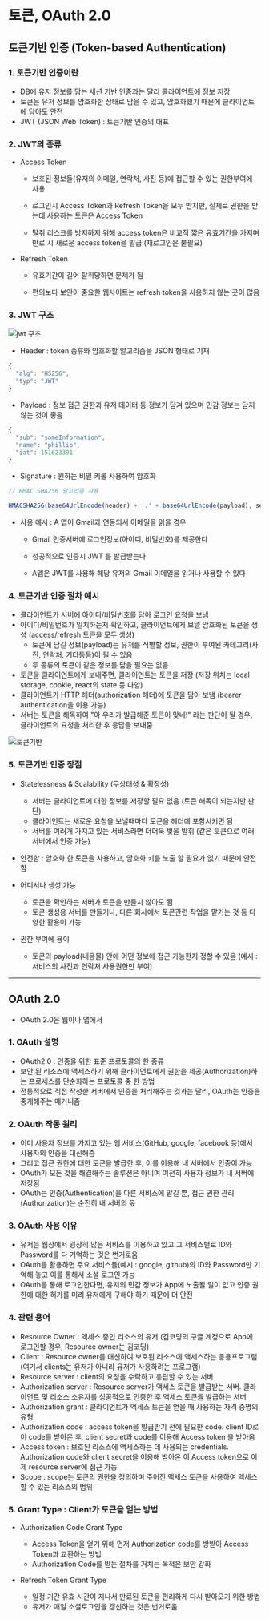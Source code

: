 # 토큰, OAuth 2.0

## 토큰기반 인증 (Token-based Authentication)

### 1. 토큰기반 인증이란
- DB에 유저 정보를 담는 세션 기반 인증과는 달리 클라이언트에 정보 저장
- 토큰은 유저 정보를 암호화한 상태로 담을 수 있고, 암호화했기 때문에 클라이언트에 담아도 안전
- JWT (JSON Web Token) : 토큰기반 인증의 대표

### 2. JWT의 종류
- Access Token
  - 보호된 정보들(유저의 이메일, 연락처, 사진 등)에 접근할 수 있는 권한부여에 사용

  - 로그인시 Access Token과 Refresh Token을 모두 받지만, 실제로 권한을 받는데 사용하는 토큰은 Access Token

  - 탈취 리스크를 방지하지 위해 access token은 비교적 짧은 유효기간을 가지며 만료 시 새로운 access token을 발급 (재로그인은 불필요)

- Refresh Token
  - 유효기간이 길어 탈취당하면 문제가 됨

  - 편의보다 보안이 중요한 웹사이트는 refresh token을 사용하지 않는 곳이 많음

### 3. JWT 구조

![jwt 구조](https://user-images.githubusercontent.com/80403988/127943975-2e3774d0-ec8e-43a3-b4f4-e658ce6694e9.png)

- Header : token 종류와 암호화할 알고리즘을 JSON 형태로 기재
```js
{
  "alg": "HS256",
  "typ": "JWT"
}
```

- Payload : 정보 접근 권한과 유저 데이터 등 정보가 담겨 있으며 민감 정보는 담지 않는 것이 좋음
```js
{
  "sub": "someInformation",
  "name": "phillip",
  "iat": 151623391
}
```

- Signature : 원하는 비밀 키롤 사용하여 암호화
```js
// HMAC SHA256 알고리즘 사용

HMACSHA256(base64UrlEncode(header) + '.' + base64UrlEncode(payload), secret);
```

- 사용 예시 : A 앱이 Gmail과 연동되서 이메일을 읽을 경우
  - Gmail 인증서버에 로그인정보(아이디, 비밀번호)를 제공한다

  - 성공적으로 인증시 JWT 를 발급받는다

  - A앱은 JWT를 사용해 해당 유저의 Gmail 이메일을 읽거나 사용할 수 있다

### 4. 토큰기반 인증 절차 예시

- 클라이언트가 서버에 아이디/비밀번호를 담아 로그인 요청을 보냄
- 아이디/비밀번호가 일치하는지 확인하고, 클라이언트에게 보낼 암호화된 토큰을 생성 (access/refresh 토큰을 모두 생성)
  - 토큰에 담길 정보(payload)는 유저를 식별할 정보, 권한이 부여된 카테고리(사진, 연락처, 기타등등)이 될 수 있음
  - 두 종류의 토큰이 같은 정보를 담을 필요는 없음
- 토큰을 클라이언트에게 보내주면, 클라이언트는 토큰을 저장 (저장 위치는 local storage, cookie, react의 state 등 다양)
- 클라이언트가 HTTP 헤더(authorization 헤더)에 토큰을 담아 보냄 (bearer authentication을 이용 가능)
- 서버는 토큰을 해독하여 "아 우리가 발급해준 토큰이 맞네!" 라는 판단이 될 경우, 클라이언트의 요청을 처리한 후 응답을 보내줌

![토큰기반](https://user-images.githubusercontent.com/80403988/127944011-614a9d2c-751e-4a19-9cd3-c6534b60bbd0.jpeg)

### 5. 토큰기반 인증 장점
- Statelessness & Scalability (무상태성 & 확장성)
  - 서버는 클라이언트에 대한 정보를 저장할 필요 없음 (토큰 해독이 되는지만 판단)
  - 클라이언트는 새로운 요청을 보낼때마다 토큰을 헤더에 포함시키면 됨
  - 서버를 여러개 가지고 있는 서비스라면 더더욱 빛을 발휘 (같은 토큰으로 여러 서버에서 인증 가능)

- 안전함 : 암호화 한 토큰을 사용하고, 암호화 키를 노출 할 필요가 없기 때문에 안전함

- 어디서나 생성 가능
  - 토큰을 확인하는 서버가 토큰을 만들지 않아도 됨
  - 토큰 생성용 서버를 만들거나, 다른 회사에서 토큰관련 작업을 맡기는 것 등 다양한 활용이 가능

- 권한 부여에 용이
  - 토큰의 payload(내용물) 안에 어떤 정보에 접근 가능한지 정할 수 있음 (예시 : 서비스의 사진과 연락처 사용권한만 부여)

***

## OAuth 2.0
-  OAuth 2.0은 웹이나 앱에서 

### 1. OAuth 설명
- OAuth2.0 : 인증을 위한 표준 프로토콜의 한 종류
- 보안 된 리소스에 액세스하기 위해 클라이언트에게 권한을 제공(Authorization)하는 프로세스를 단순화하는 프로토콜 중 한 방법
- 전통적으로 직접 작성한 서버에서 인증을 처리해주는 것과는 달리, OAuth는 인증을 중개해주는 메커니즘

### 2. OAuth 작동 원리
- 이미 사용자 정보를 가지고 있는 웹 서비스(GitHub, google, facebook 등)에서 사용자의 인증을 대신해줌
- 그리고 접근 권한에 대한 토큰을 발급한 후, 이를 이용해 내 서버에서 인증이 가능
- OAuth가 모든 것을 해결해주는 솔루션은 아니며 여전히 사용자 정보가 내 서버에 저장됨 
- OAuth는 인증(Authentication)을 다른 서비스에 맡길 뿐, 접근 권한 관리(Authorization)는 순전히 내 서버의 몫

### 3. OAuth 사용 이유
- 유저는 웹상에서 굉장히 많은 서비스를 이용하고 있고 그 서비스별로 ID와 Password를 다 기억하는 것은 번거로움
- OAuth를 활용하면 주요 서비스들(예시 : google, github)의 ID와 Password만 기억해 놓고 이를 통해서 소셜 로그인 가능
- OAuth를 통해 로그인한다면, 유저의 민감 정보가 App에 노출될 일이 없고 인증 권한에 대한 허가를 미리 유저에게 구해야 하기 때문에 더 안전

### 4. 관련 용어
- Resource Owner : 액세스 중인 리소스의 유저 (김코딩의 구글 계정으로 App에 로그인할 경우, Resource owner는 김코딩)
- Client : Resource owner를 대신하여 보호된 리소스에 액세스하는 응용프로그램  (여기서 clients는 유저가 아니라 유저가 사용하려는 프로그램)
- Resource server : client의 요청을 수락하고 응답할 수 있는 서버
- Authorization server :  Resource server가 액세스 토큰을 발급받는 서버. 클라이언트 및 리소스 소유자를 성공적으로 인증한 후 액세스 토큰을 발급하는 서버
- Authorization grant : 클라이언트가 액세스 토큰을 얻을 때 사용하는 자격 증명의 유형
- Authorization code : access token을 발급받기 전에 필요한 code. client ID로 이 code를 받아온 후, client secret과 code를 이용해 Access token 을 받아옴
- Access token : 보호된 리소스에 액세스하는 데 사용되는 credentials. Authorization code와 client secret을 이용해 받아온 이 Access token으로 이제 resource server에 접근 가능
- Scope :  scope는 토큰의 권한을 정의하며 주어진 액세스 토큰을 사용하여 액세스할 수 있는 리소스의 범위

### 5. Grant Type : Client가 토큰을 얻는 방법

- Authorization Code Grant Type
  - Access Token을 얻기 위해 먼저 Authorization code를 방받아 Access Token과 교환하는 방법
  - Authorization Code를 받는 절차를 거치는 목적은 보안 강화

- Refresh Token Grant Type
  - 일정 기간 유효 시간이 지나서 만료된 토큰을 편리하게 다시 받아오기 위한 방법
  - 유저가 매일 소셜로그인을 갱신하는 것은 번거로움

